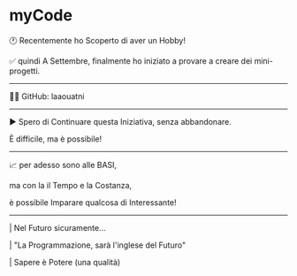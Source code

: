 # myCode

🕐 Recentemente ho Scoperto di aver un Hobby!

✅ quindi A Settembre, finalmente ho iniziato a provare a creare dei mini-progetti.

-----

👨‍💻 GitHub: laaouatni

-----

▶️ Spero di Continuare questa Iniziativa, senza abbandonare.

È difficile, ma è possibile!

-----

📈 per adesso sono alle BASI,

ma con la il Tempo e la Costanza,

è possibile Imparare qualcosa di Interessante!

-----

| Nel Futuro sicuramente...

| "La Programmazione, sarà l'inglese del Futuro"

| Sapere è Potere (una qualità)
